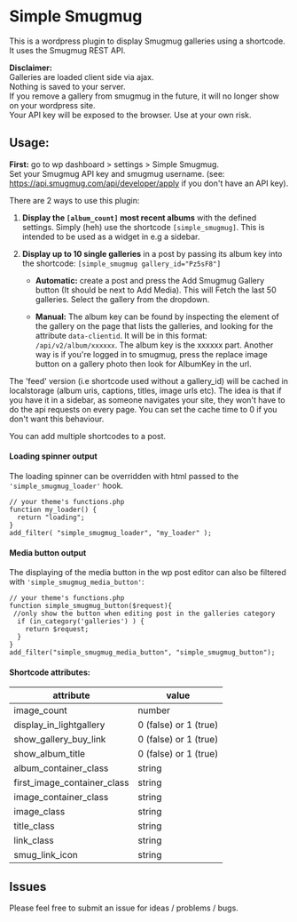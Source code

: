 # Simple Smugmug

This is a wordpress plugin to display Smugmug galleries using a shortcode.  
It uses the Smugmug REST API.  

**Disclaimer:**  
Galleries are loaded client side via ajax.  
Nothing is saved to your server.  
If you remove a gallery from smugmug in the future, it will no longer show on your wordpress site.  
Your API key will be exposed to the browser. Use at your own risk.

## Usage:

**First:** go to wp dashboard > settings > Simple Smugmug.  
Set your Smugmug API key and smugmug username.  (see: https://api.smugmug.com/api/developer/apply if you don't have an API key).

There are 2 ways to use this plugin:
1) **Display the ``[album_count]`` most recent albums** with the defined settings. Simply (heh) use the shortcode ``[simple_smugmug]``. This is intended to be used as a widget in e.g a sidebar.  

2) **Display up to 10 single galleries** in a post by passing its album key into the shortcode: ``[simple_smugmug gallery_id="Pz5sF8"]``  
	* **Automatic:** create a post and press the Add Smugmug Gallery button (It should be next to Add Media). This will Fetch the last 50 galleries. Select the gallery from the dropdown.

	* **Manual:** The album key can be found by inspecting the element of the gallery on the page that lists the galleries, and looking for the attribute ``data-clientid``. It will be in this format: ``/api/v2/album/xxxxxx``. The album key is the xxxxxx part. Another way is if you're logged in to smugmug, press the replace image button on a gallery photo then look for AlbumKey in the url.



The 'feed' version (i.e shortcode used without a gallery_id) will be cached in localstorage (album uris, captions, titles, image urls etc). The idea is that if you have it in a sidebar, as someone navigates your site, they won't have to do the api requests on every page. You can set the cache time to 0 if you don't want this behaviour.  

You can add multiple shortcodes to a post.  
  
#### Loading spinner output

The loading spinner can be overridden with html passed to the ``'simple_smugmug_loader'`` hook.  

```
// your theme's functions.php
function my_loader() {
  return "loading";
}
add_filter( "simple_smugmug_loader", "my_loader" );
```
  
#### Media button output
The displaying of the media button in the wp post editor can also be filtered with ``'simple_smugmug_media_button'``:
				
```
// your theme's functions.php
function simple_smugmug_button($request){
 //only show the button when editing post in the galleries category
  if (in_category('galleries') ) {
    return $request;
  }
}
add_filter("simple_smugmug_media_button", "simple_smugmug_button");
```
  
#### Shortcode attributes:  

| attribute | value |
|------------|--------|
image_count | number|
display_in_lightgallery | 0 (false) or 1 (true)|
show_gallery_buy_link | 0 (false) or 1 (true)|
show_album_title | 0 (false) or 1 (true)|
album_container_class | string|
first_image_container_class | string|
image_container_class | string|
image_class | string|
title_class | string|
link_class | string|
smug_link_icon | string|

	
## Issues

Please feel free to submit an issue for ideas / problems / bugs.
